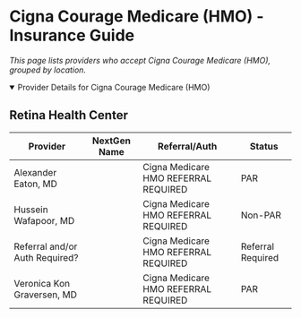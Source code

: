 # Cigna Courage Medicare (HMO) - Insurance Guide

*This page lists providers who accept Cigna Courage Medicare (HMO), grouped by location.*

<details open><summary>Provider Details for Cigna Courage Medicare (HMO)</summary>

## Retina Health Center

| Provider | NextGen Name | Referral/Auth | Status |
|----------|-------------|--------------|--------|
| Alexander Eaton, MD |  | Cigna Medicare HMO REFERRAL REQUIRED | PAR |
| Hussein Wafapoor, MD |  | Cigna Medicare HMO REFERRAL REQUIRED | Non-PAR |
| Referral and/or Auth Required? |  | Cigna Medicare HMO REFERRAL REQUIRED | Referral Required |
| Veronica Kon Graversen, MD |  | Cigna Medicare HMO REFERRAL REQUIRED | PAR |

</details>


